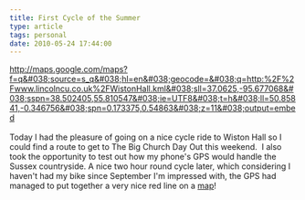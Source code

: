```yaml
---
title: First Cycle of the Summer
type: article
tags: personal
date: 2010-05-24 17:44:00
---
```

<a href="http://maps.google.com/maps?f=q&#038;source=s_q&#038;hl=en&#038;geocode=&#038;q=http:%2F%2Fwww.lincolncu.co.uk%2FWistonHall.kml&#038;sll=37.0625,-95.677068&#038;sspn=38.502405,55.810547&#038;ie=UTF8&#038;t=h&#038;ll=50.85841,-0.346756&#038;spn=0.173375,0.54863&#038;z=11&#038;output=embed">http://maps.google.com/maps?f=q&#038;source=s_q&#038;hl=en&#038;geocode=&#038;q=http:%2F%2Fwww.lincolncu.co.uk%2FWistonHall.kml&#038;sll=37.0625,-95.677068&#038;sspn=38.502405,55.810547&#038;ie=UTF8&#038;t=h&#038;ll=50.85841,-0.346756&#038;spn=0.173375,0.54863&#038;z=11&#038;output=embed</a><br /><br />Today I had the pleasure of going on a nice cycle ride to Wiston Hall so I could find a route to get to The Big Church Day Out this weekend. &nbsp;I also took the opportunity to test out how my phone's GPS would handle the Sussex countryside. A nice two hour round cycle later, which considering I haven't had my bike since September I'm impressed with, the GPS had managed to put together a very nice red line on a <a href="http://maps.google.com/maps?f=q&amp;source=embed&amp;hl=en&amp;geocode=&amp;q=http:%2F%2Fwww.lincolncu.co.uk%2FWistonHall.kml&amp;sll=37.0625,-95.677068&amp;sspn=38.502405,55.810547&amp;ie=UTF8&amp;t=h&amp;ll=50.85841,-0.346756&amp;spn=0.173375,0.54863&amp;z=11">map</a>!<div class="blogger-post-footer"><img width='1' height='1' src='https://blogger.googleusercontent.com/tracker/31453821-2977575106041712151?l=www.jamesdoc.co.uk' alt='' /></div>
